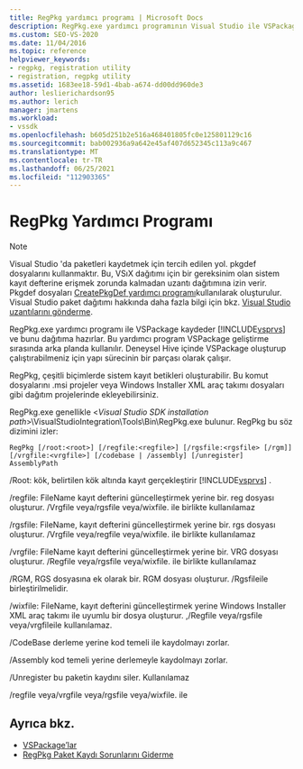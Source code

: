 ```yaml
---
title: RegPkg yardımcı programı | Microsoft Docs
description: RegPkg.exe yardımcı programının Visual Studio ile VSPackage 'a nasıl kaydolmasını ve dağıtıma hazırlanmasını öğrenin.
ms.custom: SEO-VS-2020
ms.date: 11/04/2016
ms.topic: reference
helpviewer_keywords:
- regpkg, registration utility
- registration, regpkg utility
ms.assetid: 1683ee18-59d1-4bab-a674-dd00dd960de3
author: leslierichardson95
ms.author: lerich
manager: jmartens
ms.workload:
- vssdk
ms.openlocfilehash: b605d251b2e516a468401805fc0e125801129c16
ms.sourcegitcommit: bab002936a9a642e45af407d652345c113a9c467
ms.translationtype: MT
ms.contentlocale: tr-TR
ms.lasthandoff: 06/25/2021
ms.locfileid: "112903365"
---
```

# <a name="regpkg-utility"></a>RegPkg Yardımcı Programı
> [!NOTE]
> Visual Studio 'da paketleri kaydetmek için tercih edilen yol. pkgdef dosyalarını kullanmaktır. Bu, VSıX dağıtımı için bir gereksinim olan sistem kayıt defterine erişmek zorunda kalmadan uzantı dağıtımına izin verir. Pkgdef dosyaları [CreatePkgDef yardımcı programı](../../extensibility/internals/createpkgdef-utility.md)kullanılarak oluşturulur. Visual Studio paket dağıtımı hakkında daha fazla bilgi için bkz. [Visual Studio uzantılarını gönderme](../../extensibility/shipping-visual-studio-extensions.md).

 RegPkg.exe yardımcı programı ile VSPackage kaydeder [!INCLUDE[vsprvs](../../code-quality/includes/vsprvs_md.md)] ve bunu dağıtıma hazırlar. Bu yardımcı program VSPackage geliştirme sırasında arka planda kullanılır. Deneysel Hive içinde VSPackage oluşturup çalıştırabilmeniz için yapı sürecinin bir parçası olarak çalışır.

 RegPkg, çeşitli biçimlerde sistem kayıt betikleri oluşturabilir. Bu komut dosyalarını .msi projeler veya Windows Installer XML araç takımı dosyaları gibi dağıtım projelerinde ekleyebilirsiniz.

 RegPkg.exe genellikle \<*Visual Studio SDK installation path*>\VisualStudioIntegration\Tools\Bin\RegPkg.exe bulunur. RegPkg bu söz dizimini izler:

```
RegPkg [/root:<root>] [/regfile:<regfile>] [/rgsfile:<rgsfile> [/rgm]] [/vrgfile:<vrgfile>] [/codebase | /assembly] [/unregister] AssemblyPath
```

 /Root: kök, belirtilen kök altında kayıt gerçekleştirir [!INCLUDE[vsprvs](../../code-quality/includes/vsprvs_md.md)] .

 /regfile: FileName kayıt defterini güncelleştirmek yerine bir. reg dosyası oluşturur.  /Vrgfile veya/rgsfile veya/wixfile. ile birlikte kullanılamaz

 /rgsfile: FileName, kayıt defterini güncelleştirmek yerine bir. rgs dosyası oluşturur.  /Vrgfile veya/regfile veya/wixfile. ile birlikte kullanılamaz

 /vrgfile: FileName kayıt defterini güncelleştirmek yerine bir. VRG dosyası oluşturur.  /Regfile veya/rgsfile veya/wixfile. ile birlikte kullanılamaz

 /RGM, RGS dosyasına ek olarak bir. RGM dosyası oluşturur.  /Rgsfileile birleştirilmelidir.

 /wixfile: FileName, kayıt defterini güncelleştirmek yerine Windows Installer XML araç takımı ile uyumlu bir dosya oluşturur.  ,/Regfile veya/rgsfile veya/vrgfileile kullanılamaz.

 /CodeBase derleme yerine kod temeli ile kaydolmayı zorlar.

 /Assembly kod temeli yerine derlemeyle kaydolmayı zorlar.

 /Unregister bu paketin kaydını siler.  Kullanılamaz

 /regfile veya/vrgfile veya/rgsfile veya/wixfile. ile

## <a name="see-also"></a>Ayrıca bkz.
- [VSPackage’lar](../../extensibility/internals/vspackages.md)
- [RegPkg Paket Kaydı Sorunlarını Giderme](../../extensibility/internals/troubleshooting-regpkg-package-registration.md)
